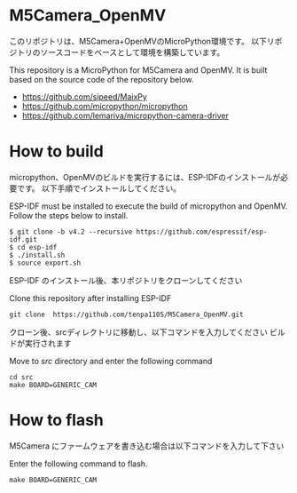 # M5Camera_OpenMV

このリポジトリは、M5Camera+OpenMVのMicroPython環境です。
以下リポジトリのソースコードをベースとして環境を構築しています。

This repository is a MicroPython for M5Camera and OpenMV. 
It is built based on the source code of the repository below.

+ https://github.com/sipeed/MaixPy
+ https://github.com/micropython/micropython
+ https://github.com/lemariva/micropython-camera-driver



# How to build

micropython、OpenMVのビルドを実行するには、ESP-IDFのインストールが必要です。
以下手順でインストールしてください。

ESP-IDF must be installed to execute the build of micropython and OpenMV.
Follow the steps below to install.

```
$ git clone -b v4.2 --recursive https://github.com/espressif/esp-idf.git
$ cd esp-idf
$ ./install.sh
$ source export.sh
```
ESP-IDF のインストール後、本リポジトリをクローンしてください

Clone this repository after installing ESP-IDF
```
git clone  https://github.com/tenpa1105/M5Camera_OpenMV.git
```
クローン後、srcディレクトリに移動し、以下コマンドを入力してください
ビルドが実行されます

Move to *src* directory and enter the following command
```
cd src
make BOARD=GENERIC_CAM 
```

# How to flash

M5Camera にファームウェアを書き込む場合は以下コマンドを入力して下さい

Enter the following command to flash.
```
make BOARD=GENERIC_CAM 
```
